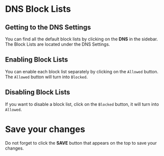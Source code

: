 # DNS Block Lists

## Getting to the DNS Settings
You can find all the default block lists by clicking on the **DNS** in the sidebar.  
The Block Lists are located under the DNS Settings.  

## Enabling Block Lists

You can enable each block list separately by clicking on the `Allowed` button. The 
`Allowed` button will turn into `Blocked`. 

## Disabling Block Lists

If you want to disable a block list, click on the `Blocked` button, it will turn into `Allowed`.

# Save your changes

Do not forget to click the **SAVE** button that appears on the top to save your changes.
